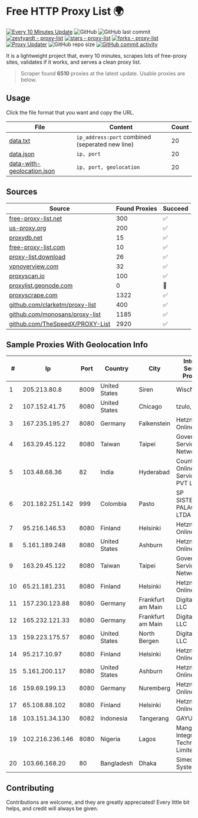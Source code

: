 
# Free HTTP Proxy List 🌍

[![Every 10 Minutes Update](https://github.com/mertguvencli/http-proxy-list/actions/workflows/main.yml/badge.svg?branch=main)](https://github.com/mertguvencli/http-proxy-list/actions/workflows/main.yml)
![GitHub](https://img.shields.io/github/license/mertguvencli/http-proxy-list)
![GitHub last commit](https://img.shields.io/github/last-commit/mertguvencli/http-proxy-list)
[![zevtyardt - proxy-list](https://img.shields.io/static/v1?label=zevtyardt&message=proxy-list&color=blue&logo=github)](https://github.com/zevtyardt/proxy-list "Go to GitHub repo")
[![stars - proxy-list](https://img.shields.io/github/stars/zevtyardt/proxy-list?style=social)](https://github.com/zevtyardt/proxy-list)
[![forks - proxy-list](https://img.shields.io/github/forks/zevtyardt/proxy-list?style=social)](https://github.com/zevtyardt/proxy-list)
[![Proxy Updater](https://github.com/zevtyardt/proxy-list/workflows/Proxy%20Updater/badge.svg)](https://github.com/zevtyardt/proxy-list/actions?query=workflow:"Proxy+Updater")
![GitHub repo size](https://img.shields.io/github/repo-size/zevtyardt/proxy-list)
[![GitHub commit activity](https://img.shields.io/github/commit-activity/m/zevtyardt/proxy-list?logo=commits)](https://github.com/zevtyardt/proxy-list/commits/main)

It is a lightweight project that, every 10 minutes, scrapes lots of free-proxy sites, validates if it works, and serves a clean proxy list.

> Scraper found **6510** proxies at the latest update. Usable proxies are below.

## Usage

Click the file format that you want and copy the URL.

|File|Content|Count|
|----|-------|-----|
|[data.txt](https://raw.githubusercontent.com/mertguvencli/http-proxy-list/main/proxy-list/data.txt)|`ip_address:port` combined (seperated new line)|20|
|[data.json](https://raw.githubusercontent.com/mertguvencli/http-proxy-list/main/proxy-list/data.json)|`ip, port`|20|
|[data-with-geolocation.json](https://raw.githubusercontent.com/mertguvencli/http-proxy-list/main/proxy-list/data-with-geolocation.json)|`ip, port, geolocation`|20|

## Sources

|Source|Found Proxies|Succeed|
|------|-------------|-------|
|[free-proxy-list.net](https://free-proxy-list.net)|300|✅|
|[us-proxy.org](https://www.us-proxy.org)|200|✅|
|[proxydb.net](http://proxydb.net)|15|✅|
|[free-proxy-list.com](https://free-proxy-list.com/?page=&port=&type%5B%5D=http&type%5B%5D=https&up_time=0&search=Search)|10|✅|
|[proxy-list.download](https://www.proxy-list.download/HTTP)|26|✅|
|[vpnoverview.com](https://vpnoverview.com/privacy/anonymous-browsing/free-proxy-servers)|32|✅|
|[proxyscan.io](https://www.proxyscan.io)|100|✅|
|[proxylist.geonode.com](https://proxylist.geonode.com/api/proxy-list?limit=300&page=1&sort_by=lastChecked&sort_type=desc&protocols=http,https)|0|🚫|
|[proxyscrape.com](https://api.proxyscrape.com/v2/?request=displayproxies&protocol=http&timeout=10000&country=all&ssl=all&anonymity=all)|1322|✅|
|[github.com/clarketm/proxy-list](https://raw.githubusercontent.com/clarketm/proxy-list/master/proxy-list-raw.txt)|400|✅|
|[github.com/monosans/proxy-list](https://raw.githubusercontent.com/monosans/proxy-list/main/proxies/http.txt)|1185|✅|
|[github.com/TheSpeedX/PROXY-List](https://raw.githubusercontent.com/TheSpeedX/PROXY-List/master/http.txt)|2920|✅|


## Sample Proxies With Geolocation Info

|#|Ip|Port|Country|City|Internet Service Provider|
|-|--|----|-------|----|-------------------------|
|1|205.213.80.8|8009|United States|Siren|WiscNet|
|2|107.152.41.75|8080|United States|Chicago|tzulo, inc.|
|3|167.235.195.27|8080|Germany|Falkenstein|Hetzner Online GmbH|
|4|163.29.45.122|8080|Taiwan|Taipei|Government Service Network|
|5|103.48.68.36|82|India|Hyderabad|Country Online Services PVT LTD|
|6|201.182.251.142|999|Colombia|Pasto|SP SISTEMAS PALACIOS LTDA|
|7|95.216.146.53|8080|Finland|Helsinki|Hetzner Online GmbH|
|8|5.161.189.248|8080|United States|Ashburn|Hetzner Online GmbH|
|9|163.29.45.122|8080|Taiwan|Taipei|Government Service Network|
|10|65.21.181.231|8080|Finland|Helsinki|Hetzner Online GmbH|
|11|157.230.123.88|8080|Germany|Frankfurt am Main|DigitalOcean, LLC|
|12|165.232.121.33|8080|Germany|Frankfurt am Main|DigitalOcean, LLC|
|13|159.223.175.57|8080|United States|North Bergen|DigitalOcean, LLC|
|14|95.217.10.97|8080|Finland|Helsinki|Hetzner Online GmbH|
|15|5.161.200.117|8080|United States|Ashburn|Hetzner Online GmbH|
|16|159.69.199.13|8080|Germany|Nuremberg|Hetzner Online GmbH|
|17|65.108.88.102|8080|Finland|Helsinki|Hetzner Online GmbH|
|18|103.151.34.130|8082|Indonesia|Tangerang|GAYUHNET|
|19|102.216.236.146|8080|Nigeria|Lagos|Mangonet Integrated Technologies Limited|
|20|103.66.168.20|80|Bangladesh|Dhaka|Simec System Ltd.|



## Contributing

Contributions are welcome, and they are greatly appreciated! Every
little bit helps, and credit will always be given.

